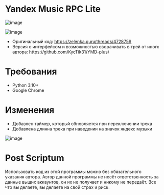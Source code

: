# Yandex Music RPC Lite

![image](https://github.com/Soto4ka37/Yandex-Music-RPC-Lite/assets/62742200/ddeb9d2f-c3a4-433d-a2e8-fe048f26d102)

![image](https://github.com/Soto4ka37/Yandex-Music-RPC-Lite/assets/62742200/bd514559-2904-4cbf-a605-e71cce814bf2)

- Оригинальный код: https://zelenka.guru/threads/4728759
- Версия с интерфейсом и возможностью сворачивать в трей от иного автора: https://github.com/KycTik31/YMD-plus/

# Требования
- Python 3.10+
- Google Chrome

# Изменения
- Добавлен таймер, который обновляется при переключении трека
- Добавлена длинна трека при наведении на значок яндекс музыки

![image](https://github.com/Soto4ka37/Yandex-Music-RPC-Lite/assets/62742200/37db2407-99f3-4104-a74b-2f7da04825da)
# Post Scriptum
Использовать код из этой программы можно без обязательного указания автора. Автор данной программы не несёт ответственность за данные выших аккаунтов, он их не получает и никому не передаёт. Все что вы делаете, вы делаете на свой страх и риск.
